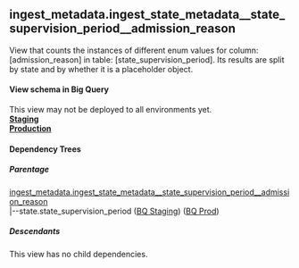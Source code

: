 ## ingest_metadata.ingest_state_metadata__state_supervision_period__admission_reason
View that counts the instances of
 different enum values for column: [admission_reason] in table: [state_supervision_period]. Its results are
  split by state and by whether it is a placeholder object.

#### View schema in Big Query
This view may not be deployed to all environments yet.<br/>
[**Staging**](https://console.cloud.google.com/bigquery?pli=1&p=recidiviz-staging&page=table&project=recidiviz-staging&d=ingest_metadata&t=ingest_state_metadata__state_supervision_period__admission_reason)
<br/>
[**Production**](https://console.cloud.google.com/bigquery?pli=1&p=recidiviz-123&page=table&project=recidiviz-123&d=ingest_metadata&t=ingest_state_metadata__state_supervision_period__admission_reason)
<br/>

#### Dependency Trees

##### Parentage
[ingest_metadata.ingest_state_metadata\__state_supervision_period\__admission_reason](../ingest_metadata/ingest_state_metadata__state_supervision_period__admission_reason.md) <br/>
|--state.state_supervision_period ([BQ Staging](https://console.cloud.google.com/bigquery?pli=1&p=recidiviz-staging&page=table&project=recidiviz-staging&d=state&t=state_supervision_period)) ([BQ Prod](https://console.cloud.google.com/bigquery?pli=1&p=recidiviz-123&page=table&project=recidiviz-123&d=state&t=state_supervision_period)) <br/>


##### Descendants
This view has no child dependencies.
